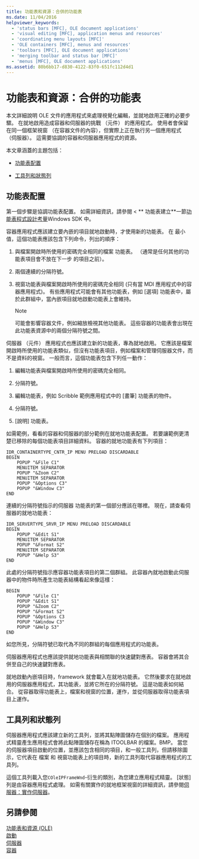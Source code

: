 ```yaml
---
title: 功能表和資源：合併的功能表
ms.date: 11/04/2016
helpviewer_keywords:
  - 'status bars [MFC], OLE document applications'
  - 'visual editing [MFC], application menus and resources'
  - 'coordinating menu layouts [MFC]'
  - 'OLE containers [MFC], menus and resources'
  - 'toolbars [MFC], OLE document applications'
  - 'merging toolbar and status bar [MFC]'
  - 'menus [MFC], OLE document applications'
ms.assetid: 80b6bb17-d830-4122-83f0-651fc112d4d1
---
```

# <a name="menus-and-resources-menu-merging"></a>功能表和資源：合併的功能表

本文詳細說明 OLE 文件的應用程式來處理視覺化編輯，並就地啟用正確的必要步驟。 在就地啟用造成容器和伺服器的挑戰 （元件） 的應用程式。 使用者會保留在同一個框架視窗 （在容器文件的內容），但實際上正在執行另一個應用程式 （伺服器）。 這需要協調的容器和伺服器應用程式的資源。

本文章涵蓋的主題包括：

- [功能表配置](#_core_menu_layouts)

- [工具列和狀態列](#_core_toolbars_and_status_bars)

##  <a name="_core_menu_layouts"></a> 功能表配置

第一個步驟是協調功能表配置。 如需詳細資訊，請參閱 < ** 功能表建立**一節[功能表程式設計考量](https://msdn.microsoft.com/library/ms647557.aspx)Windows SDK 中。

容器應用程式應該建立要內嵌的項目就地啟動時，才使用新的功能表。 在 最小值，這個功能表應該包含下列命令，列出的順序：

1. 與檔案開啟時所使用的密碼完全相同的檔案 功能表。 （通常是任何其他的功能表項目會不放在下一步 的項目之前）。

1. 兩個連續的分隔符號。

1. 視窗功能表與檔案開啟時所使用的密碼完全相同 (只有當 MDI 應用程式中的容器應用程式)。 有些應用程式可能會有其他功能表，例如 [選項] 功能表中，屬於此群組中，當內嵌項目就地啟動功能表上會維持。

    > [!NOTE]
    >  可能會影響容器文件，例如縮放檢視其他功能表。 這些容器的功能表會出現在此功能表資源中的兩個分隔符號之間。

伺服器 （元件） 應用程式也應該建立新的功能表，專為就地啟用。 它應該是檔案開啟時所使用的功能表類似，但沒有功能表項目，例如檔案和管理伺服器文件，而不是資料的視窗。 一般而言，這個功能表包含下列任一動作：

1. 編輯功能表與檔案開啟時所使用的密碼完全相同。

1. 分隔符號。

1. 編輯功能表，例如 Scribble 範例應用程式中的 [畫筆] 功能表的物件。

1. 分隔符號。

1. [說明] 功能表。

如需範例，看看的容器和伺服器的部分範例在就地功能表配置。 若要讓範例更清楚已移除的每個功能表項目詳細資料。 容器的就地功能表有下列項目：

```
IDR_CONTAINERTYPE_CNTR_IP MENU PRELOAD DISCARDABLE
BEGIN
    POPUP "&File C1"
    MENUITEM SEPARATOR
    POPUP "&Zoom C2"
    MENUITEM SEPARATOR
    POPUP "&Options C3"
    POPUP "&Window C3"
END
```

連續的分隔符號指示的伺服器 功能表的第一個部分應該在哪裡。 現在，請查看伺服器的就地功能表：

```
IDR_SERVERTYPE_SRVR_IP MENU PRELOAD DISCARDABLE
BEGIN
    POPUP "&Edit S1"
    MENUITEM SEPARATOR
    POPUP "&Format S2"
    MENUITEM SEPARATOR
    POPUP "&Help S3"
END
```

此處的分隔符號指示應容器功能表項目的第二個群組。 此容器內就地啟動此伺服器中的物件時所產生功能表結構看起來像這樣：

```
BEGIN
    POPUP "&File C1"
    POPUP "&Edit S1"
    POPUP "&Zoom C2"
    POPUP "&Format S2"
    POPUP "&Options C3
    POPUP "&Window C3"
    POPUP "&Help S3"
END
```

如您所見，分隔符號已取代為不同的群組的每個應用程式的功能表。

伺服器應用程式也應該提供就地功能表與相關聯的快速鍵對應表。 容器會將其合併至自己的快速鍵對應表。

就地啟動內嵌項目時，framework 就會載入在就地功能表。 它然後要求在就地啟用的伺服器應用程式，其功能表，並將它所在的分隔符號。 這是功能表如何結合。 從容器取得功能表上，檔案和視窗的位置，運作，並從伺服器取得功能表項目上運作。

##  <a name="_core_toolbars_and_status_bars"></a> 工具列和狀態列

伺服器應用程式應該建立新的工具列，並將其點陣圖儲存在個別的檔案。 應用程式精靈產生應用程式會將此點陣圖儲存在稱為 ITOOLBAR 的檔案。BMP。 當您的伺服器項目啟動的位置，並應該包含相同的項目，和一般工具列，但請移除圖示，它代表在 檔案 和 視窗功能表上的項目時，新的工具列取代容器應用程式的工具列。

這個工具列載入您`COleIPFrameWnd`-衍生的類別，為您建立應用程式精靈。 [狀態] 列是由容器應用程式處理。 如需有關實作的就地框架視窗的詳細資訊，請參閱[伺服器：實作伺服器](../mfc/servers-implementing-a-server.md)。

## <a name="see-also"></a>另請參閱

[功能表和資源 (OLE)](../mfc/menus-and-resources-ole.md)<br/>
[啟動](../mfc/activation-cpp.md)<br/>
[伺服器](../mfc/servers.md)<br/>
[容器](../mfc/containers.md)
